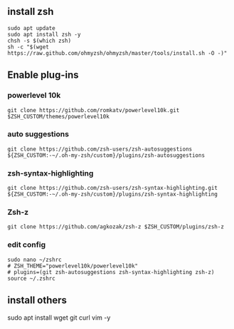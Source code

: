 
## install zsh
```
sudo apt update
sudo apt install zsh -y
chsh -s $(which zsh)
sh -c "$(wget https://raw.github.com/ohmyzsh/ohmyzsh/master/tools/install.sh -O -)"
```

## Enable plug-ins
### powerlevel 10k
`git clone https://github.com/romkatv/powerlevel10k.git $ZSH_CUSTOM/themes/powerlevel10k`
### auto suggestions
`git clone https://github.com/zsh-users/zsh-autosuggestions ${ZSH_CUSTOM:-~/.oh-my-zsh/custom}/plugins/zsh-autosuggestions`
### zsh-syntax-highlighting
`git clone https://github.com/zsh-users/zsh-syntax-highlighting.git ${ZSH_CUSTOM:-~/.oh-my-zsh/custom}/plugins/zsh-syntax-highlighting`
### Zsh-z
`git clone https://github.com/agkozak/zsh-z $ZSH_CUSTOM/plugins/zsh-z`

### edit config
```
sudo nano ~/zshrc
# ZSH_THEME="powerlevel10k/powerlevel10k"
# plugins=(git zsh-autosuggestions zsh-syntax-highlighting zsh-z)
source ~/.zshrc
```

## install others 
sudo apt install wget git curl vim -y
